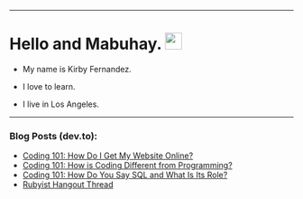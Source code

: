 
<img src="https://komarev.com/ghpvc/?username=kirbygit&style=flat-square&color=blue" alt=""/>

---
<h1>
  Hello and Mabuhay.
  <img src="https://media.giphy.com/media/hvRJCLFzcasrR4ia7z/giphy.gif" width="30px"/>
</h1>

- My name is Kirby Fernandez.

- I love to learn.

- I live in Los Angeles.

---

### Blog Posts (dev.to):
<!-- BLOG-POST-LIST:START -->
- [Coding 101: How Do I Get My Website Online?](https://dev.to/codenewbieteam/coding-101-how-do-i-get-my-website-online-2nk7)
- [Coding 101: How is Coding Different from Programming?](https://dev.to/codenewbieteam/coding-101-how-is-coding-different-from-programming-4060)
- [Coding 101: How Do You Say SQL and What Is Its Role?](https://dev.to/codenewbieteam/coding-101-how-do-you-say-sql-and-what-is-its-role-58ch)
- [Rubyist Hangout Thread](https://dev.to/ben/rubyist-hangout-thread-jee)
<!-- BLOG-POST-LIST:END -->
